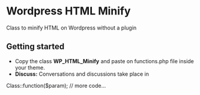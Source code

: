 # Wordpress HTML Minify
Class to minify HTML on Wordpress without a plugin

## Getting started
- Copy the class **WP_HTML_Minify** and paste on functions.php file inside your theme.
- **Discuss:** Conversations and discussions take place in 
  
<!-- language: php -->
Class::function($param);
    // more code...
